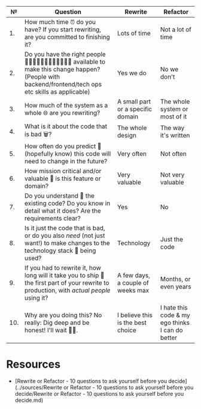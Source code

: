 

| №    | Question                                                     | Rewrite                           | Refactor                                         |
| ---- | ------------------------------------------------------------ | --------------------------------- | ------------------------------------------------ |
| 1.   | How much time ⏰ do you have? If you start rewriting, are you committed to finishing it? | Lots of time                      | Not a lot of time                                |
| 2.   | Do you have the right people 👩🏻‍💻👨🏽‍💻👩🏿‍💻👨🏼‍💻 available  to make this change happen? (People with backend/frontend/tech ops etc  skills as applicable) | Yes we do                         | No we don't                                      |
| 3.   | How much of the system as a whole 🌐 are you rewriting?       | A small part or a specific domain | The whole system or most of it                   |
| 4.   | What is it about the code that is bad 🗑?                     | The whole design                  | The way it's written                             |
| 5.   | How often do you predict 🔮 (hopefully know) this code will need to change in the future? | Very often                        | Not often                                        |
| 6.   | How mission critical and/or valuable 💸 is this feature or domain? | Very valuable                     | Not very valuable                                |
| 7.   | Do you understand 🧠 the existing code? Do you know in detail what it does? Are the requirements clear? | Yes                               | No                                               |
| 8.   | Is it just the code that is bad, or do you also *need* (not just want!) to make changes to the technology stack 🤖 being used? | Technology                        | Just the code                                    |
| 9.   | If you had to rewrite it, how long will it take you to ship 🚢 the first part of your rewrite to production, with *actual people* using it? | A few days, a couple of weeks max | Months, or even years                            |
| 10.  | Why are you doing this? No really: Dig deep and be honest! I'll wait 💅🏻. | I believe this is the best choice | I hate this code & my ego thinks I can do better |

# Resources

-   [Rewrite or Refactor - 10 questions to ask yourself before you decide](../sources/Rewrite or Refactor - 10 questions to ask yourself before you decide/Rewrite or Refactor - 10 questions to ask yourself before you decide.md) 